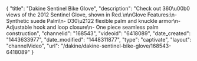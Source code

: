 {
    "title": "Dakine Sentinel Bike Glove",
    "description": "Check out 360\u00b0 views of the 2012 Sentinel Glove, shown in Red.\n\nGlove Features:\n- Synthetic suede Palm\n- D30\u2122 flexible palm and knuckle armor\n- Adjustable hook and loop closure\n- One piece seamless palm construction",
    "channelid": "168543",
    "videoid": "6418089",
    "date_created": "1443633977",
    "date_modified": "1448311877",
    "type": "captivate",
    "layout": "channelVideo",
    "url": "\/dakine\/dakine-sentinel-bike-glove\/168543-6418089"
}